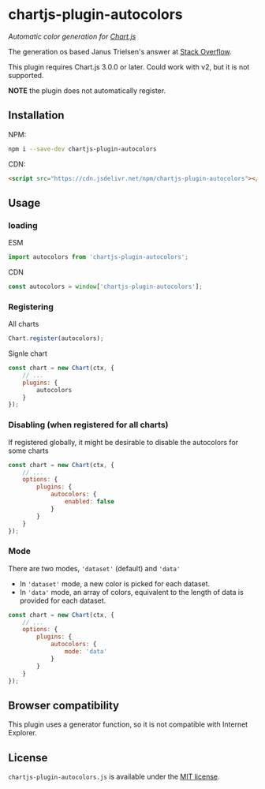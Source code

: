# chartjs-plugin-autocolors

*Automatic color generation for [Chart.js](https://www.chartjs.org)*

The generation os based Janus Trielsen's answer at [Stack Overflow](https://stackoverflow.com/a/13781114/10359775).

This plugin requires Chart.js 3.0.0 or later. Could work with v2, but it is not supported.

**NOTE** the plugin does not automatically register.

## Installation

NPM:

```bash
npm i --save-dev chartjs-plugin-autocolors
```

CDN:

```html
<script src="https://cdn.jsdelivr.net/npm/chartjs-plugin-autocolors"></script>
```

## Usage

### loading

ESM

```js
import autocolors from 'chartjs-plugin-autocolors';
```

CDN

```js
const autocolors = window['chartjs-plugin-autocolors'];
```

### Registering

All charts

```js
Chart.register(autocolors);
```

Signle chart

```js
const chart = new Chart(ctx, {
	// ...
	plugins: {
		autocolors
	}
});
```

### Disabling (when registered for all charts)

If registered globally, it might be desirable to disable the autocolors for some charts

```js
const chart = new Chart(ctx, {
	// ...
	options: {
		plugins: {
			autocolors: {
				enabled: false
			}
		}
	}
});
```

### Mode

There are two modes, `'dataset'` (default) and `'data'`

- In `'dataset'` mode, a new color is picked for each dataset.
- In `'data'` mode, an array of colors, equivalent to the length of data is provided for each dataset.

```js
const chart = new Chart(ctx, {
	// ...
	options: {
		plugins: {
			autocolors: {
				mode: 'data'
			}
		}
	}
});
```

## Browser compatibility

This plugin uses a generator function, so it is not compatible with Internet Explorer.

## License

`chartjs-plugin-autocolors.js` is available under the [MIT license](https://github.com/kurkle/chartjs-plugin-autocolors/blob/master/LICENSE).
